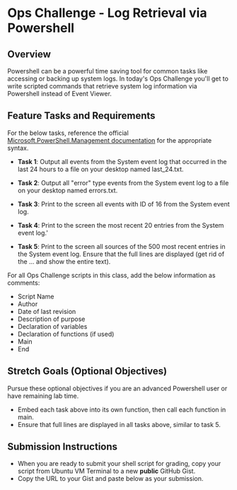 # Ops Challenge - Log Retrieval via Powershell

## Overview

Powershell can be a powerful time saving tool for common tasks like accessing or backing up system logs. In today's Ops Challenge you'll get to write scripted commands that retrieve system log information via Powershell instead of Event Viewer.

## Feature Tasks and Requirements
For the below tasks, reference the official [Microsoft.PowerShell.Management documentation](https://docs.microsoft.com/en-us/powershell/module/microsoft.powershell.management/?view=powershell-5.1) for the appropriate syntax. 

- **Task 1**: Output all events from the System event log that occurred in the last 24 hours to a file on your desktop named last_24.txt.

- **Task 2**: Output all "error" type events from the System event log to a file on your desktop named errors.txt.

- **Task 3**: Print to the screen all events with ID of 16 from the System event log.

- **Task 4**: Print to the screen the most recent 20 entries from the System event log.'

- **Task 5**: Print to the screen all sources of the 500 most recent entries in the System event log. Ensure that the full lines are displayed (get rid of the ... and show the entire text).

For all Ops Challenge scripts in this class, add the below information as comments:

- Script Name
- Author
- Date of last revision
- Description of purpose
- Declaration of variables
- Declaration of functions (if used)
- Main
- End 

## Stretch Goals (Optional Objectives)
Pursue these optional objectives if you are an advanced Powershell user or have remaining lab time.

- Embed each task above into its own function, then call each function in main.
- Ensure that full lines are displayed in all tasks above, similar to task 5.

## Submission Instructions

- When you are ready to submit your shell script for grading, copy your script from Ubuntu VM Terminal to a new **public** GitHub Gist.
- Copy the URL to your Gist and paste below as your submission.
